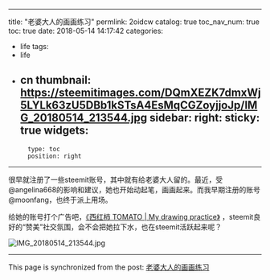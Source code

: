
---
title: "老婆大人的画画练习"
permlink: 2oidcw
catalog: true
toc_nav_num: true
toc: true
date: 2018-05-14 14:17:42
categories:
- life
tags:
- life
- cn
thumbnail: https://steemitimages.com/DQmXEZK7dmxWj5LYLk63zU5DBb1kSTsA4EsMqCGZoyjjoJp/IMG_20180514_213544.jpg
sidebar:
    right:
        sticky: true
widgets:
    -
        type: toc
        position: right
---


很早就注册了一些steemit账号，其中就有给老婆大人留的。最近，受@angelina668的影响和建议，她也开始动起笔，画画起来。而我早期注册的账号@moonfang，也终于派上用场。

给她的账号打个广告吧，[《西红柿 TOMATO | My drawing practice》](https://steemit.com/drawing/@moonfang/tomato-or-my-drawing-practice) ，steemit良好的“赞美”社交氛围，会不会把她拉下水，也在steemit活跃起来呢？

![IMG_20180514_213544.jpg](https://steemitimages.com/DQmXEZK7dmxWj5LYLk63zU5DBb1kSTsA4EsMqCGZoyjjoJp/IMG_20180514_213544.jpg)

- - -

This page is synchronized from the post: [老婆大人的画画练习](https://steemit.com/@yellowbird/2oidcw)
